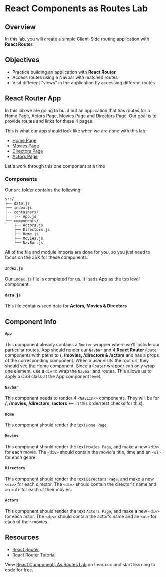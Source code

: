 # React Components as Routes Lab

## Overview

In this lab, you will create a simple Client-Side routing application with
__React Router__.

## Objectives

* Practice building an application with __React Router__
* Access routes using a Navbar with matched routes
* Visit different "views" in the application by accessing different routes

## React Router App

In this lab we are going to build out an application that has routes for a Home
Page, Actors Page, Movies Page and Directors Page. Our goal is to provide routes
and links for these 4 pages.

This is what our app should look like when we are done with this lab:

* [Home Page](https://s3.amazonaws.com/learn-verified/react-router-lab-home-page.png)
* [Movies Page](https://s3.amazonaws.com/learn-verified/react-router-lab-movies-page.png)
* [Directors Page](https://s3.amazonaws.com/learn-verified/react-router-lab-directors-page.png)
* [Actors Page](https://s3.amazonaws.com/learn-verified/react-router-lab-actors-page.png)

Let's work through this one component at a time

### Components

Our `src` folder contains the following:

```text
src/
├── data.js
├── index.js
|-- containers/
|   |-- App.js
└── components/
    ├── Actors.js
    ├── Directors.js
    ├── Home.js
    ├── Movies.js
    └── NavBar.js
```

All of the file and module imports are done for you, so you just need to focus
on the JSX for these components.

#### `Index.js`

Our `index.js` file is completed for us. It loads App as the top level component.

#### `data.js`

This file contains seed data for __Actors, Movies & Directors__

## Component Info

#### `App`

This component already contains a `Router` wrapper where we'll include our
particular routes. App should render our `Navbar` and 4 __React Router__ `Route`
components with paths to __/, /movies, /directors & /actors__ and has a props of
the corresponding component. When a user visits the root url, they should see
the Home component. Since a `Router` wrapper can only wrap one element, use a
`div` to wrap the `Navbar` and routes. This allows us to apply a CSS class at the App
component level.

#### `Navbar`

This component needs to render 4 `<NavLink>` components. They will be for __/,
/movies, /directors, /actors__ <-- in this order(test checks for this).

#### `Home`

This component should render the text `Home Page`.

#### `Movies`

This component should render the text `Movies Page`, and make a new `<div>` for
each movie. The `<div>` should contain the movie's title, time and an `<ul>` for
each genre.

#### `Directors`

This component should render the text `Directors Page`, and make a new `<div>`
for each director. The `<div>` should contain the director's name and an `<ul>`
for each of their movies.

#### `Actors`

This component should render the text `Actors Page`, and make a new `<div>` for
each actor. The `<div>` should contain the actor's name and an `<ul>` for each
of their movies.

## Resources

* [React Router](https://github.com/ReactTraining/react-router)
* [React Router Tutorial](https://reacttraining.com/react-router/web/guides/quick-start)

<p class='util--hide'>View <a href='https://learn.co/lessons/react-components-as-routes-lab'>React Components As Routes Lab</a> on Learn.co and start learning to code for free.</p>
